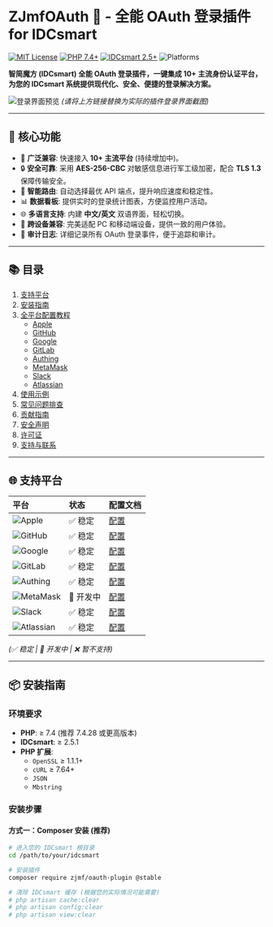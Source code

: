 # ZJmfOAuth 🔐 - 全能 OAuth 登录插件 for IDCsmart

[![MIT License](https://img.shields.io/badge/license-MIT-brightgreen)](LICENSE)
[![PHP 7.4+](https://img.shields.io/badge/PHP-7.4%2B-8892BF.svg)](https://php.net/)
[![IDCsmart 2.5+](https://img.shields.io/badge/IDCsmart-2.5%2B-blue.svg)](https://idcsmart.com)
![Platforms](https://img.shields.io/badge/Supported_Platforms-10+-success.svg)

**智简魔方 (IDCsmart) 全能 OAuth 登录插件，一键集成 10+ 主流身份认证平台，为您的 IDCsmart 系统提供现代化、安全、便捷的登录解决方案。**

![登录界面预览](https://via.placeholder.com/1280x600.png?text=OAuth+Login+Interface+Preview)
*(请将上方链接替换为实际的插件登录界面截图)*

---

## 🌟 核心功能

* 🚀 **广泛兼容**: 快速接入 **10+ 主流平台** (持续增加中)。
* 🔒 **安全可靠**: 采用 **AES-256-CBC** 对敏感信息进行军工级加密，配合 **TLS 1.3** 保障传输安全。
* 🧠 **智能路由**: 自动选择最优 API 端点，提升响应速度和稳定性。
* 📊 **数据看板**: 提供实时的登录统计图表，方便监控用户活动。
* 🌐 **多语言支持**: 内建 **中文/英文** 双语界面，轻松切换。
* 📱 **跨设备兼容**: 完美适配 PC 和移动端设备，提供一致的用户体验。
* 📜 **审计日志**: 详细记录所有 OAuth 登录事件，便于追踪和审计。

---

## 📚 目录

1.  [支持平台](#-支持平台)
2.  [安装指南](#-安装指南)
3.  [全平台配置教程](#️-全平台配置教程)
    * [Apple](#apple-配置)
    * [GitHub](#github-配置)
    * [Google](#google-配置)
    * [GitLab](#gitlab-配置)
    * [Authing](#authing-配置)
    * [MetaMask](#metamask-配置)
    * [Slack](#slack-配置)
    * [Atlassian](#atlassian-配置)
4.  [使用示例](#-使用示例)
5.  [常见问题排查](#-常见问题排查)
6.  [贡献指南](#-贡献指南)
7.  [安全声明](#-安全声明)
8.  [许可证](#-许可证)
9.  [支持与联系](#-支持与联系)

---

## 🌐 支持平台

| 平台                                                       | 状态      | 配置文档               |
| :--------------------------------------------------------- | :-------- | :--------------------- |
| ![Apple](https://img.shields.io/badge/Apple-000000?logo=apple) | ✅ 稳定   | [配置](#apple-配置)    |
| ![GitHub](https://img.shields.io/badge/GitHub-181717?logo=github) | ✅ 稳定   | [配置](#github-配置)   |
| ![Google](https://img.shields.io/badge/Google-4285F4?logo=google) | ✅ 稳定   | [配置](#google-配置)   |
| ![GitLab](https://img.shields.io/badge/GitLab-FCA121?logo=gitlab) | ✅ 稳定   | [配置](#gitlab-配置)   |
| ![Authing](https://img.shields.io/badge/Authing-1E6CFF?logo=auth0) | ✅ 稳定   | [配置](#authing-配置)  |
| ![MetaMask](https://img.shields.io/badge/MetaMask-F6851B?logo=metamask) | 🚧 开发中 | [配置](#metamask-配置) |
| ![Slack](https://img.shields.io/badge/Slack-4A154B?logo=slack) | ✅ 稳定   | [配置](#slack-配置)    |
| ![Atlassian](https://img.shields.io/badge/Atlassian-0052CC?logo=atlassian) | ✅ 稳定   | [配置](#atlassian-配置)|

*(✅ 稳定 | 🚧 开发中 | ❌ 暂不支持)*

---

## 📦 安装指南

### 环境要求

* **PHP**: ≥ 7.4 (推荐 7.4.28 或更高版本)
* **IDCsmart**: ≥ 2.5.1
* **PHP 扩展**:
    * `OpenSSL` ≥ 1.1.1+
    * `cURL` ≥ 7.64+
    * `JSON`
    * `Mbstring`

### 安装步骤

#### 方式一：Composer 安装 (推荐)

```bash
# 进入您的 IDCsmart 根目录
cd /path/to/your/idcsmart

# 安装插件
composer require zjmf/oauth-plugin @stable

# 清除 IDCsmart 缓存 (根据您的实际情况可能需要)
# php artisan cache:clear
# php artisan config:clear
# php artisan view:clear
